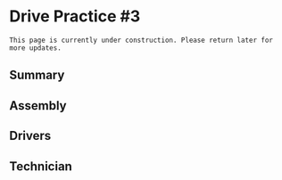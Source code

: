 # Drive Practice #3

```{admonition} Under Construction
This page is currently under construction. Please return later for more updates.
```

## Summary


## Assembly


## Drivers


## Technician
